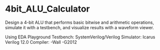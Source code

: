 # 4bit_ALU_Calculator
Design a 4-bit ALU that performs basic bitwise and arithmetic operations, simulate it with a testbench, and visualize results with a waveform viewer.

Using EDA Playground
  Testbench: SystemVerilog/Verilog
  Simulator: Icarus Verilog 12.0
  Compiler: -Wall -G2012

